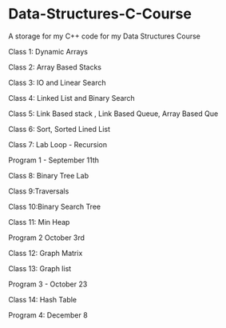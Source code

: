 # Data-Structures-C-Course
A storage for my C++ code for my Data Structures Course

Class 1: Dynamic Arrays

Class 2: Array Based Stacks

Class 3: IO and Linear Search

Class 4: Linked List and Binary Search

Class 5: Link Based stack , Link Based Queue, Array Based Que

Class 6: Sort, Sorted Lined List

Class 7: Lab Loop - Recursion

Program 1 -  September 11th

Class 8: Binary Tree Lab

Class 9:Traversals

Class 10:Binary Search Tree

Class 11: Min Heap

Program 2 October 3rd

Class 12: Graph Matrix

Class 13: Graph list

Program 3 - October 23

Class 14: Hash Table

Program 4: December 8

